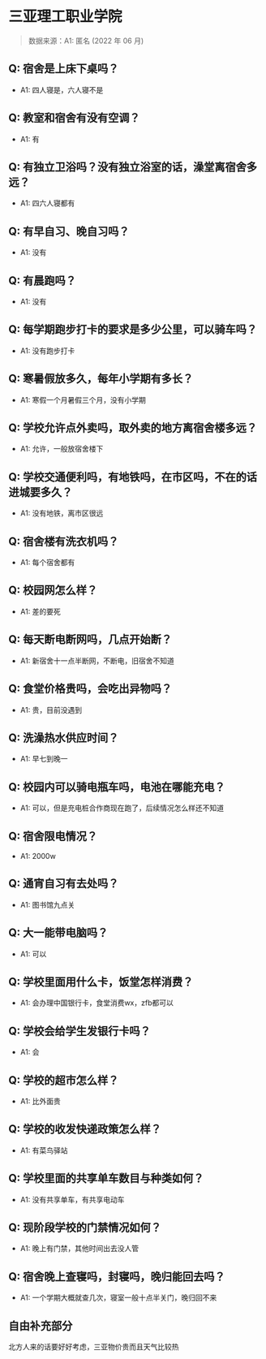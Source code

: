 # 三亚理工职业学院

> 数据来源：A1: 匿名 (2022 年 06 月)

## Q: 宿舍是上床下桌吗？

- A1: 四人寝是，六人寝不是

## Q: 教室和宿舍有没有空调？

- A1: 有

## Q: 有独立卫浴吗？没有独立浴室的话，澡堂离宿舍多远？

- A1: 四六人寝都有

## Q: 有早自习、晚自习吗？

- A1: 没有

## Q: 有晨跑吗？

- A1: 没有

## Q: 每学期跑步打卡的要求是多少公里，可以骑车吗？

- A1: 没有跑步打卡

## Q: 寒暑假放多久，每年小学期有多长？

- A1: 寒假一个月暑假三个月，没有小学期

## Q: 学校允许点外卖吗，取外卖的地方离宿舍楼多远？

- A1: 允许，一般放宿舍楼下

## Q: 学校交通便利吗，有地铁吗，在市区吗，不在的话进城要多久？

- A1: 没有地铁，离市区很远

## Q: 宿舍楼有洗衣机吗？

- A1: 每个宿舍都有

## Q: 校园网怎么样？

- A1: 差的要死

## Q: 每天断电断网吗，几点开始断？

- A1: 新宿舍十一点半断网，不断电，旧宿舍不知道

## Q: 食堂价格贵吗，会吃出异物吗？

- A1: 贵，目前没遇到

## Q: 洗澡热水供应时间？

- A1: 早七到晚一

## Q: 校园内可以骑电瓶车吗，电池在哪能充电？

- A1: 可以，但是充电桩合作商现在跑了，后续情况怎么样还不知道

## Q: 宿舍限电情况？

- A1: 2000w

## Q: 通宵自习有去处吗？

- A1: 图书馆九点关

## Q: 大一能带电脑吗？

- A1: 可以

## Q: 学校里面用什么卡，饭堂怎样消费？

- A1: 会办理中国银行卡，食堂消费wx，zfb都可以

## Q: 学校会给学生发银行卡吗？

- A1: 会

## Q: 学校的超市怎么样？

- A1: 比外面贵

## Q: 学校的收发快递政策怎么样？

- A1: 有菜鸟驿站

## Q: 学校里面的共享单车数目与种类如何？

- A1: 没有共享单车，有共享电动车

## Q: 现阶段学校的门禁情况如何？

- A1: 晚上有门禁，其他时间出去没人管

## Q: 宿舍晚上查寝吗，封寝吗，晚归能回去吗？

- A1: 一个学期大概就查几次，寝室一般十点半关门，晚归回不来

## 自由补充部分

北方人来的话要好好考虑，三亚物价贵而且天气比较热